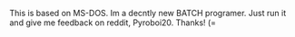 This is based on MS-DOS. Im a decntly new BATCH programer. Just run it and give me feedback on reddit, 
Pyroboi20.
Thanks!
(=
